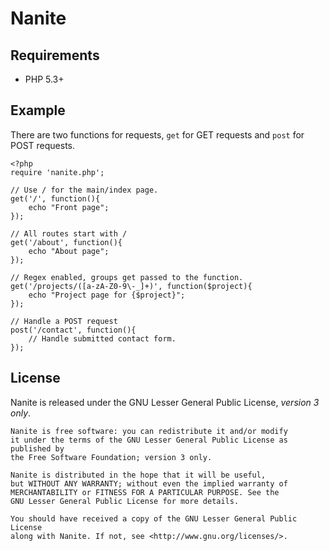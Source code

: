 Nanite
======

Requirements
------------

- PHP 5.3+

Example
-------

There are two functions for requests, `get` for GET requests and `post` for POST requests.

    <?php
    require 'nanite.php';

    // Use / for the main/index page.
    get('/', function(){
        echo "Front page";
    });

    // All routes start with /
    get('/about', function(){
        echo "About page";
    });

    // Regex enabled, groups get passed to the function.
    get('/projects/([a-zA-Z0-9\-_]+)', function($project){
        echo "Project page for {$project}";
    });

    // Handle a POST request
    post('/contact', function(){
        // Handle submitted contact form.
    });


License
-------

Nanite is released under the GNU Lesser General Public License, _version 3 only_.

    Nanite is free software: you can redistribute it and/or modify
    it under the terms of the GNU Lesser General Public License as published by
    the Free Software Foundation; version 3 only.

    Nanite is distributed in the hope that it will be useful,
    but WITHOUT ANY WARRANTY; without even the implied warranty of
    MERCHANTABILITY or FITNESS FOR A PARTICULAR PURPOSE. See the
    GNU Lesser General Public License for more details.

    You should have received a copy of the GNU Lesser General Public License
    along with Nanite. If not, see <http://www.gnu.org/licenses/>.
